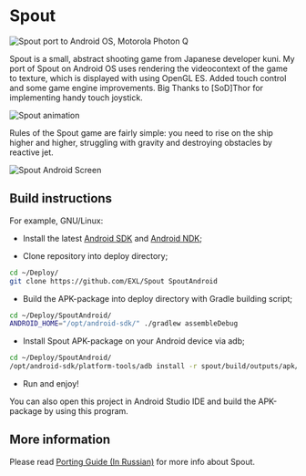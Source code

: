 Spout
=============

![Spout port to Android OS, Motorola Photon Q](https://raw.github.com/EXL/Spout/master/images/photo_thumb.jpg)

Spout is a small, abstract shooting game from Japanese developer kuni. My port of Spout on Android OS uses rendering the videocontext of the game to texture, which is displayed with using OpenGL ES. Added touch control and some game engine improvements. Big Thanks to [SoD]Thor for implementing handy touch joystick.

![Spout animation](https://raw.github.com/EXL/Spout/master/images/animation_spout.gif)

Rules of the Spout game are fairly simple: you need to rise on the ship higher and higher, struggling with gravity and destroying obstacles by reactive jet.

![Spout Android Screen](https://raw.github.com/EXL/Spout/master/images/spout_android.png)

## Build instructions

For example, GNU/Linux:

* Install the latest [Android SDK](https://developer.android.com/sdk/) and [Android NDK](https://developer.android.com/ndk/);

* Clone repository into deploy directory;

```sh
cd ~/Deploy/
git clone https://github.com/EXL/Spout SpoutAndroid
```

* Build the APK-package into deploy directory with Gradle building script;

```sh
cd ~/Deploy/SpoutAndroid/
ANDROID_HOME="/opt/android-sdk/" ./gradlew assembleDebug
```

* Install Spout APK-package on your Android device via adb;

```sh
cd ~/Deploy/SpoutAndroid/
/opt/android-sdk/platform-tools/adb install -r spout/build/outputs/apk/spout-debug.apk
```

* Run and enjoy!

You can also open this project in Android Studio IDE and build the APK-package by using this program.

## More information

Please read [Porting Guide (In Russian)](http://exlmoto.ru/spout-droid/) for more info about Spout.
